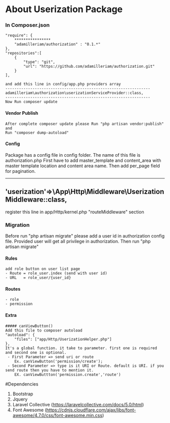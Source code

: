 # About Userization Package

### In Composer.json
 
    "require": {
        ****************
        "adamilleriam/authorization" : "0.1.*"
    },
    "repositories":[
        {
            "type": "git",
            "url": "https://github.com/adamilleriam/authorization.git"
        }
    ],
    
    and add this line in config/app.php providers array
    ----------------------------------------------------------------
    adamilleriam\authorization\userizationServiceProvider::class,
    ----------------------------------------------------------------
    Now Run composer update
#### Vendor Publish
    After complete composer update please Run "php artisan vendor:publish"
    and 
    Run "composer dump-autoload"
#### Config
 Package has a config file in config folder. The name of this file is  authorization.php
  First have to add master_template and content_area with master template location and content area name.
  Then add per_page field for pagination.

----------------------------------------------------------------------
'userization'=>\App\Http\Middleware\UserizationMiddleware::class,
----------------------------------------------------------------------
register this line in app/Http/kernel.php "routeMiddleware" section

### Migration
Before run "php artisan migrate" please add a user id in authorization config file.
Provided user will get all privilege in authorization.
 Then run "php artisan migrate"

#### Rules
    add role button on user list page 
    - Route = role_user.index (send with user id)
    - URL   = role_user/{user_id} 

#### Routes
    - role
    - permission
    
    
#### Extra
    ##### canViewButton() 
    Add this file to composer autoload
    "autoload": {
        "files": ["app/Http/UserizationHelper.php"]
    },
    It's a global function. it take to parameter. first one is required and second one is optional.
     - First Parameter => send uri or route 
        Ex. canViewButton('permission/create');
     - Second Parameter => type is it URI or Route. default is URI. if you send route then you have to mention it. 
        EX. canViewButtton('permission.create','route')
    
#Dependencies
1. Bootstrap
2. Jquery
3. Laravel Collective (https://laravelcollective.com/docs/5.0/html)
4. Font Awesome (https://cdnjs.cloudflare.com/ajax/libs/font-awesome/4.7.0/css/font-awesome.min.css)